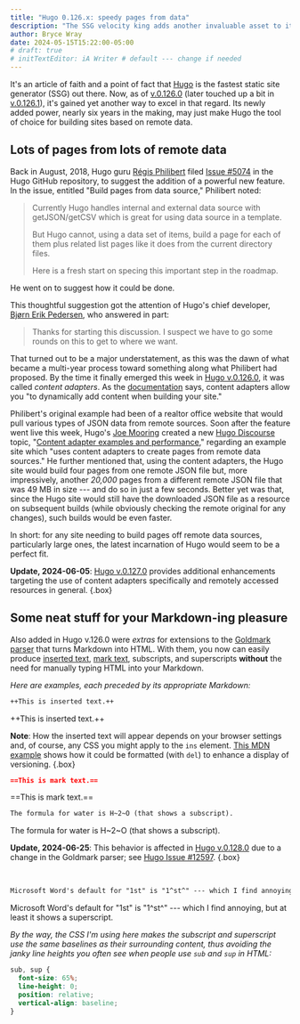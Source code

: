 ```yaml
---
title: "Hugo 0.126.x: speedy pages from data"
description: "The SSG velocity king adds another invaluable asset to its portfolio."
author: Bryce Wray
date: 2024-05-15T15:22:00-05:00
# draft: true
# initTextEditor: iA Writer # default --- change if needed
---
```


It's an article of faith and a point of fact that [Hugo](https://gohugo.io) is the fastest static site generator (SSG) out there. Now, as of [v.0.126.0](https://github.com/gohugoio/hugo/releases/tag/v0.126.0) (later touched up a bit in [v.0.126.1](https://github.com/gohugoio/hugo/releases/tag/v0.126.1)), it's gained yet another way to excel in that regard. Its newly added power, nearly six years in the making, may just make Hugo the tool of choice for building sites based on remote data.

<!--more-->

## Lots of pages from lots of remote data

Back in August, 2018, Hugo guru [Régis Philibert](https://github.com/regisphilibert) filed [Issue #5074](https://github.com/gohugoio/hugo/issues/5074) in the Hugo GitHub repository, to suggest the addition of a powerful new feature. In the issue, entitled "Build pages from data source," Philibert noted:

> Currently Hugo handles internal and external data source with getJSON/getCSV which is great for using data source in a template.
>
> But Hugo cannot, using a data set of items, build a page for each of them plus related list pages like it does from the current directory files.
>
> Here is a fresh start on specing this important step in the roadmap.

He went on to suggest how it could be done.

This thoughtful suggestion got the attention of Hugo's chief developer, [Bjørn Erik Pedersen](https://github.com/bep), who answered in part:

> Thanks for starting this discussion. I suspect we have to go some rounds on this to get to where we want.

That turned out to be a major understatement, as this was the dawn of what became a multi-year process toward something along what Philibert had proposed. By the time it finally emerged this week in [Hugo v.0.126.0](https://github.com/gohugoio/hugo/releases/tag/v0.126.0), it was called *content adapters*. As the [documentation](https://gohugo.io/content-management/content-adapters/) says, content adapters allow you "to dynamically add content when building your site."

Philibert's original example had been of a realtor office website that would pull various types of JSON data from remote sources. Soon after the feature went live this week, Hugo's [Joe Mooring](https://github.com/jmooring) created a new [Hugo Discourse](https://discourse.gohugo.io/) topic, "[Content adapter examples and performance](https://discourse.gohugo.io/t/content-adapter-examples-and-performance/49830)," regarding an example site which "uses content adapters to create pages from remote data sources." He further mentioned that, using the content adapters, the Hugo site would build four pages from one remote JSON file but, more impressively, another *20,000* pages from a different remote JSON file that was 49 MB in size --- and do so in just a few seconds. Better yet was that, since the Hugo site would still have the downloaded JSON file as a resource on subsequent builds (while obviously checking the remote original for any changes), such builds would be even faster.

In short: for any site needing to build pages off remote data sources, particularly large ones, the latest incarnation of Hugo would seem to be a perfect fit.

**Update, 2024-06-05**: [Hugo v.0.127.0](https://github.com/gohugoio/hugo/releases/tag/v0.127.0) provides additional enhancements targeting the use of content adapters specifically and remotely accessed resources in general.
{.box}

## Some neat stuff for your Markdown-ing pleasure

Also added in Hugo v.126.0 were *extras* for extensions to the [Goldmark parser](https://github.com/yuin/goldmark/) that turns Markdown into HTML. With them, you now can easily produce [inserted text](https://developer.mozilla.org/en-US/docs/Web/HTML/Element/ins), [mark text](https://developer.mozilla.org/en-US/docs/Web/HTML/Element/mark), subscripts, and superscripts **without** the need for manually typing HTML into your Markdown.

*Here are examples, each preceded by its appropriate Markdown:*

```md
++This is inserted text.++
```

++This is inserted text.++

**Note**: How the inserted text will appear depends on your browser settings and, of course, any CSS you might apply to the `ins`  element. [This MDN example](https://developer.mozilla.org/en-US/docs/Web/HTML/Element/ins#try_it) shows how it could be formatted (with `del`) to enhance a display of versioning.
{.box}

```md
==This is mark text.==
```

==This is mark text.==

```md
The formula for water is H~2~O (that shows a subscript).
```

The formula for water is H~2~O (that shows a subscript).

**Update, 2024-06-25**: This behavior is affected in [Hugo v.0.128.0](https://github.com/gohugoio/hugo/releases/tag/v0.128.0) due to a change in the Goldmark parser; see [Hugo Issue #12597](https://github.com/gohugoio/hugo/issues/12597).
{.box}

<br />

```md
Microsoft Word's default for "1st" is "1^st^" --- which I find annoying, but at least it shows a superscript.
```

Microsoft Word's default for "1st" is "1^st^" --- which I find annoying, but at least it shows a superscript.

*By the way, the CSS I'm using here makes the subscript and superscript use the same baselines as their surrounding content, thus avoiding the janky line heights you often see when people use `sub` and `sup` in HTML:*

```css
sub, sup {
  font-size: 65%;
  line-height: 0;
  position: relative;
  vertical-align: baseline;
}
```
